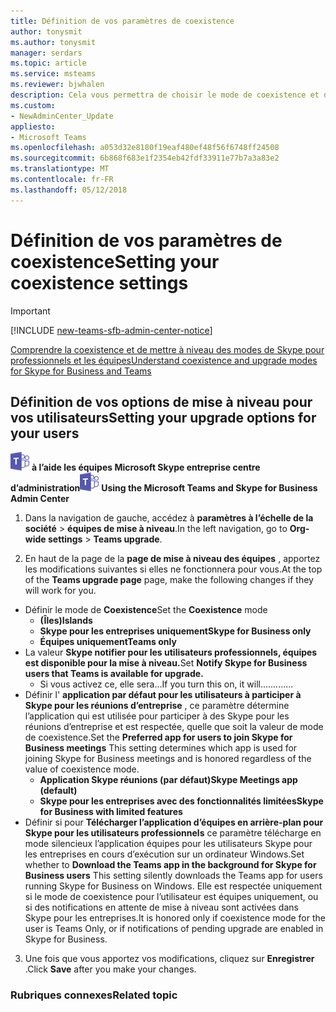 ```yaml
---
title: Définition de vos paramètres de coexistence
author: tonysmit
ms.author: tonysmit
manager: serdars
ms.topic: article
ms.service: msteams
ms.reviewer: bjwhalen
description: Cela vous permettra de choisir le mode de coexistence et définir les autres paramètres de coexistence.
ms.custom:
- NewAdminCenter_Update
appliesto:
- Microsoft Teams
ms.openlocfilehash: a053d32e8180f19eaf480ef48f56f6748ff24508
ms.sourcegitcommit: 6b868f683e1f2354eb42fdf33911e77b7a3a83e2
ms.translationtype: MT
ms.contentlocale: fr-FR
ms.lasthandoff: 05/12/2018
---
```

# <a name="setting-your-coexistence-settings"></a><span data-ttu-id="79752-103">Définition de vos paramètres de coexistence</span><span class="sxs-lookup"><span data-stu-id="79752-103">Setting your coexistence settings</span></span>


> [!IMPORTANT]
> [!INCLUDE [new-teams-sfb-admin-center-notice](includes/new-teams-sfb-admin-center-notice.md)]

<Intro text here>

[<span data-ttu-id="79752-104">Comprendre la coexistence et de mettre à niveau des modes de Skype pour professionnels et les équipes</span><span class="sxs-lookup"><span data-stu-id="79752-104">Understand coexistence and upgrade modes for Skype for Business and Teams</span></span>](upgrade-and-coexistence-of-skypeforbusiness-and-teams.md)

## <a name="setting-your-upgrade-options-for-your-users"></a><span data-ttu-id="79752-105">Définition de vos options de mise à niveau pour vos utilisateurs</span><span class="sxs-lookup"><span data-stu-id="79752-105">Setting your upgrade options for your users</span></span>

<span data-ttu-id="79752-106">![les équipes-logo-30x30.png](media/teams-logo-30x30.png) **à l’aide les équipes Microsoft Skype entreprise centre d’administration**</span><span class="sxs-lookup"><span data-stu-id="79752-106">![teams-logo-30x30.png](media/teams-logo-30x30.png) **Using the Microsoft Teams and Skype for Business Admin Center**</span></span>

1. <span data-ttu-id="79752-107">Dans la navigation de gauche, accédez à **paramètres à l’échelle de la société** > **équipes de mise à niveau**.</span><span class="sxs-lookup"><span data-stu-id="79752-107">In the left navigation, go to **Org-wide settings** > **Teams upgrade**.</span></span> 

2. <span data-ttu-id="79752-108">En haut de la page de la **page de mise à niveau des équipes** , apportez les modifications suivantes si elles ne fonctionnera pour vous.</span><span class="sxs-lookup"><span data-stu-id="79752-108">At the top of the **Teams upgrade page** page, make the following changes if they will work for you.</span></span>
- <span data-ttu-id="79752-109">Définir le mode de **Coexistence**</span><span class="sxs-lookup"><span data-stu-id="79752-109">Set the **Coexistence** mode</span></span>
    - <span data-ttu-id="79752-110">**(Îles)**</span><span class="sxs-lookup"><span data-stu-id="79752-110">**Islands**</span></span>
    - <span data-ttu-id="79752-111">**Skype pour les entreprises uniquement**</span><span class="sxs-lookup"><span data-stu-id="79752-111">**Skype for Business only**</span></span>
    - <span data-ttu-id="79752-112">**Équipes uniquement**</span><span class="sxs-lookup"><span data-stu-id="79752-112">**Teams only**</span></span>
- <span data-ttu-id="79752-113">La valeur **Skype notifier pour les utilisateurs professionnels, équipes est disponible pour la mise à niveau.**</span><span class="sxs-lookup"><span data-stu-id="79752-113">Set **Notify Skype for Business users that Teams is available for upgrade.**</span></span>
    - <span data-ttu-id="79752-114">Si vous activez ce, elle sera...</span><span class="sxs-lookup"><span data-stu-id="79752-114">If you turn this on, it will.............</span></span>
- <span data-ttu-id="79752-115">Définir l' **application par défaut pour les utilisateurs à participer à Skype pour les réunions d’entreprise** , ce paramètre détermine l’application qui est utilisée pour participer à des Skype pour les réunions d’entreprise et est respectée, quelle que soit la valeur de mode de coexistence.</span><span class="sxs-lookup"><span data-stu-id="79752-115">Set the **Preferred app for users to join Skype for Business meetings**  This setting determines which app is used for joining Skype for Business meetings and is honored regardless of the value of coexistence mode.</span></span>
    - <span data-ttu-id="79752-116">**Application Skype réunions (par défaut)**</span><span class="sxs-lookup"><span data-stu-id="79752-116">**Skype Meetings app (default)**</span></span>
    - <span data-ttu-id="79752-117">**Skype pour les entreprises avec des fonctionnalités limitées**</span><span class="sxs-lookup"><span data-stu-id="79752-117">**Skype for Business with limited features**</span></span>
- <span data-ttu-id="79752-118">Définir si pour **Télécharger l’application d’équipes en arrière-plan pour Skype pour les utilisateurs professionnels** ce paramètre télécharge en mode silencieux l’application équipes pour les utilisateurs Skype pour les entreprises en cours d’exécution sur un ordinateur Windows.</span><span class="sxs-lookup"><span data-stu-id="79752-118">Set whether to **Download the Teams app in the background for Skype for Business users**  This setting silently downloads the Teams app for users running Skype for Business on Windows.</span></span> <span data-ttu-id="79752-119">Elle est respectée uniquement si le mode de coexistence pour l’utilisateur est équipes uniquement, ou si des notifications en attente de mise à niveau sont activées dans Skype pour les entreprises.</span><span class="sxs-lookup"><span data-stu-id="79752-119">It is honored only if coexistence mode for the user is Teams Only, or if notifications of pending upgrade are enabled in Skype for Business.</span></span>
3. <span data-ttu-id="79752-120">Une fois que vous apportez vos modifications, cliquez sur **Enregistrer** .</span><span class="sxs-lookup"><span data-stu-id="79752-120">Click **Save** after you make your changes.</span></span>


### <a name="related-topic"></a><span data-ttu-id="79752-121">Rubriques connexes</span><span class="sxs-lookup"><span data-stu-id="79752-121">Related topic</span></span>
